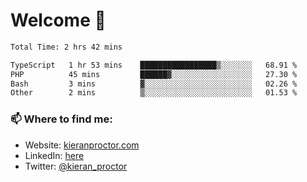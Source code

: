 # Welcome 🦘

<!--START_SECTION:waka-->

```txt
Total Time: 2 hrs 42 mins

TypeScript   1 hr 53 mins    █████████████████▒░░░░░░░   68.91 %
PHP          45 mins         ██████▓░░░░░░░░░░░░░░░░░░   27.30 %
Bash         3 mins          ▓░░░░░░░░░░░░░░░░░░░░░░░░   02.26 %
Other        2 mins          ▒░░░░░░░░░░░░░░░░░░░░░░░░   01.53 %
```

<!--END_SECTION:waka-->

### 📫 Where to find me:

-   Website: [kieranproctor.com](https://kieranproctor.com/)
-   LinkedIn: [here](https://www.linkedin.com/in/kieran-proctor-086b5a159/)
-   Twitter: [@kieran_proctor](https://twitter.com/kieran_proctor)
